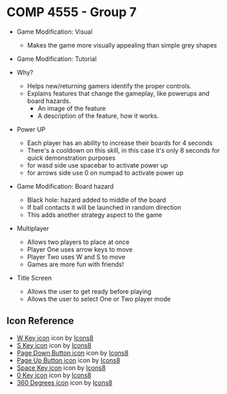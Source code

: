 # COMP 4555 - Group 7
* Game Modification: Visual
    * Makes the game more visually appealing than simple grey shapes

* Game Modification: Tutorial
* Why? 
    * Helps new/returning gamers identify the proper controls.
    * Explains features that change the gameplay, like powerups and board hazards.
        * An image of the feature
        * A description of the feature, how it works.

* Power UP
   * Each player has an ability to increase their boards for 4 seconds
   * There's a cooldown on this skill, in this case it's only 8 seconds for quick demonstration purposes
   * for wasd side use spacebar to activate power up
   * for arrows side use 0 on numpad to activate power up
   
* Game Modification: Board hazard
   * Black hole: hazard added to middle of the board
   * If ball contacts it will be launched in random direction
   * This adds another strategy aspect to the game
   
* Multiplayer
   * Allows two players to place at once
   * Player One uses arrow keys to move
   * Player Two uses W and S to move
   * Games are more fun with friends! 
   
* Title Screen
   * Allows the user to get ready before playing
   * Allows the user to select One or Two player mode


   
## Icon Reference
* <a target="_blank" href="https://icons8.com/icons/set/w-key">W Key icon</a> icon by <a target="_blank" href="https://icons8.com">Icons8</a>
* <a target="_blank" href="https://icons8.com/icons/set/s-key">S Key icon</a> icon by <a target="_blank" href="https://icons8.com">Icons8</a>
* <a target="_blank" href="https://icons8.com/icons/set/page-down-button--v2">Page Down Button icon</a> icon by <a target="_blank" href="https://icons8.com">Icons8</a>
* <a target="_blank" href="https://icons8.com/icons/set/page-up-button--v2">Page Up Button icon</a> icon by <a target="_blank" href="https://icons8.com">Icons8</a>
* <a target="_blank" href="https://icons8.com/icons/set/space-key">Space Key icon</a> icon by <a target="_blank" href="https://icons8.com">Icons8</a>
* <a target="_blank" href="https://icons8.com/icons/set/0-key">0 Key icon</a> icon by <a target="_blank" href="https://icons8.com">Icons8</a>
* <a target="_blank" href="https://icons8.com/icons/set/360-degrees">360 Degrees icon</a> icon by <a target="_blank" href="https://icons8.com">Icons8</a>
